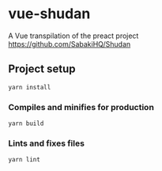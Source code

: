 # vue-shudan

A Vue transpilation of the preact project https://github.com/SabakiHQ/Shudan

## Project setup

```
yarn install
```

### Compiles and minifies for production

```
yarn build
```

### Lints and fixes files

```
yarn lint
```